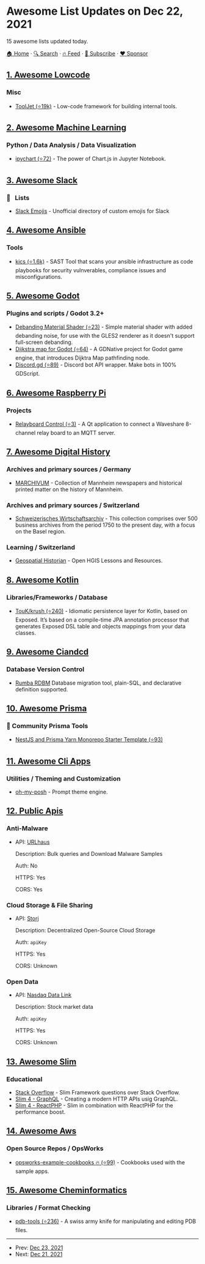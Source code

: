 # Awesome List Updates on Dec 22, 2021

15 awesome lists updated today.

[🏠 Home](/README.md) · [🔍 Search](https://www.trackawesomelist.com/search/) · [🔥 Feed](https://www.trackawesomelist.com/rss.xml) · [📮 Subscribe](https://trackawesomelist.us17.list-manage.com/subscribe?u=d2f0117aa829c83a63ec63c2f&id=36a103854c) · [❤️  Sponsor](https://github.com/sponsors/theowenyoung)



## [1. Awesome Lowcode](/content/antdimot/awesome-lowcode/README.md)

### Misc

*   [ToolJet (⭐19k)](https://github.com/ToolJet/ToolJet) - Low-code framework for building internal tools.

## [2. Awesome Machine Learning](/content/josephmisiti/awesome-machine-learning/README.md)

### Python / Data Analysis / Data Visualization

*   [ipychart (⭐72)](https://github.com/nicohlr/ipychart) - The power of Chart.js in Jupyter Notebook.

## [3. Awesome Slack](/content/matiassingers/awesome-slack/README.md)

### :pencil:   Lists

*   [Slack Emojis](https://emoji.gg) - Unofficial directory of custom emojis for Slack

## [4. Awesome Ansible](/content/ansible-community/awesome-ansible/README.md)

### Tools

*   [kics (⭐1.6k)](https://github.com/Checkmarx/kics) - SAST Tool that scans your ansible infrastructure as code playbooks for security vulnverables, compliance issues and misconfigurations.

## [5. Awesome Godot](/content/godotengine/awesome-godot/README.md)

### Plugins and scripts / Godot 3.2+

*   [Debanding Material Shader (⭐23)](https://github.com/fractilegames/godot-gles2-debanding-material) - Simple material shader with added debanding noise, for use with the GLES2 renderer as it doesn't support full-screen debanding.
*   [Dijkstra map for Godot (⭐64)](https://github.com/MatejSloboda/Dijkstra_map_for_Godot) - A GDNative project for Godot game engine, that introduces Dijktra Map pathfinding node.
*   [Discord.gd (⭐89)](https://github.com/3ddelano/discord.gd) - Discord bot API wrapper. Make bots in 100% GDScript.

## [6. Awesome Raspberry Pi](/content/thibmaek/awesome-raspberry-pi/README.md)

### Projects

*   [Relayboard Control (⭐3)](https://github.com/leinir/relayboard-control) - A Qt application to connect a Waveshare 8-channel relay board to an MQTT server.

## [7. Awesome Digital History](/content/maehr/awesome-digital-history/README.md)

### Archives and primary sources / Germany

*   [MARCHIVUM](https://druckschriften-digital.marchivum.de/) - Collection of Mannheim newspapers and historical printed matter on the history of Mannheim.

### Archives and primary sources / Switzerland

*   [Schweizerisches Wirtschaftsarchiv](https://ub.unibas.ch/de/historische-bestaende/wirtschaftsarchive/) - This collection comprises over 500 business archives from the period 1750 to the present day, with a focus on the Basel region.

### Learning / Switzerland

*   [Geospatial Historian](https://geospatialhistorian.wordpress.com/) - Open HGIS Lessons and Resources.

## [8. Awesome Kotlin](/content/KotlinBy/awesome-kotlin/README.md)

### Libraries/Frameworks / Database

*   [TouK/krush (⭐240)](https://github.com/TouK/krush) - Idiomatic persistence layer for Kotlin, based on Exposed. It’s based on a compile-time JPA annotation processor that generates Exposed DSL table and objects mappings from your data classes.

## [9. Awesome Ciandcd](/content/cicdops/awesome-ciandcd/README.md)

### Database Version Control

*   [Rumba RDBM](https://www.dbinvent.com/) Database migration tool, plain-SQL, and declarative definition supported.

## [10. Awesome Prisma](/content/catalinmiron/awesome-prisma/README.md)

### :safety_vest: Community Prisma Tools

*   [NestJS and Prisma Yarn Monorepo Starter Template (⭐93)](https://github.com/alitnk/nest-prisma-monorepo)

## [11. Awesome Cli Apps](/content/agarrharr/awesome-cli-apps/README.md)

### Utilities / Theming and Customization

*   [oh-my-posh](https://ohmyposh.dev) - Prompt theme engine.

## [12. Public Apis](/content/public-apis/public-apis/README.md)

### Anti-Malware

- API: [URLhaus](https://urlhaus-api.abuse.ch/)

  Description: Bulk queries and Download Malware Samples

  Auth: No

  HTTPS: Yes

  CORS: Yes



### Cloud Storage & File Sharing

- API: [Storj](https://docs.storj.io/dcs/)

  Description: Decentralized Open-Source Cloud Storage

  Auth: `apiKey`

  HTTPS: Yes

  CORS: Unknown



### Open Data

- API: [Nasdaq Data Link](https://docs.data.nasdaq.com/)

  Description: Stock market data

  Auth: `apiKey`

  HTTPS: Yes

  CORS: Unknown



## [13. Awesome Slim](/content/nekofar/awesome-slim/README.md)

### Educational

*   [Stack Overflow](https://stackoverflow.com/questions/tagged/slim) - Slim Framework questions over Stack Overflow.
*   [Slim 4 - GraphQL](https://odan.github.io/2021/08/12/slim-graphql.html) - Creating a modern HTTP APIs usig GraphQL.
*   [Slim 4 - ReactPHP](https://odan.github.io/2021/08/14/slim-reactphp.html) - Slim in combination with ReactPHP for the performance boost.

## [14. Awesome Aws](/content/donnemartin/awesome-aws/README.md)

### Open Source Repos / OpsWorks

*   [opsworks-example-cookbooks :fire: (⭐99)](https://github.com/awslabs/opsworks-example-cookbooks) - Cookbooks used with the sample apps.

## [15. Awesome Cheminformatics](/content/hsiaoyi0504/awesome-cheminformatics/README.md)

### Libraries / Format Checking

*   [pdb-tools (⭐236)](https://github.com/haddocking/pdb-tools) - A swiss army knife for manipulating and editing PDB files.

---

- Prev: [Dec 23, 2021](/content/2021/12/23/README.md)
- Next: [Dec 21, 2021](/content/2021/12/21/README.md)